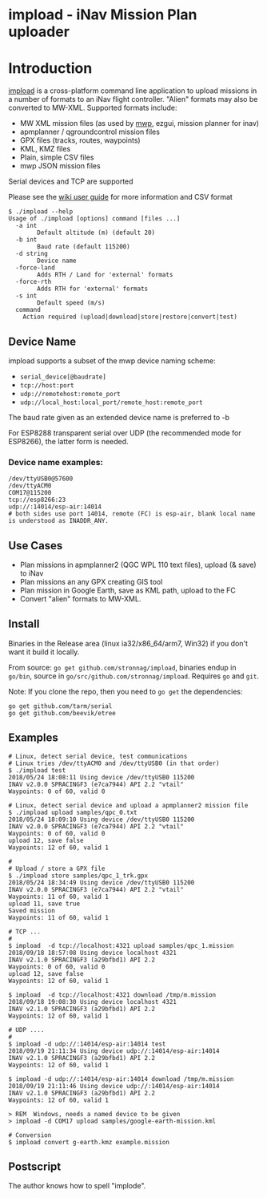 impload - iNav Mission Plan uploader
====================================

# Introduction

[impload](https://github.com/stronnag/impload) is a cross-platform command line application to upload missions in a number of formats to an iNav flight controller. "Alien" formats may also be converted to MW-XML. Supported formats include:

* MW XML mission files (as used by [mwp](https://github.com/stronnag/mwptools), ezgui, mission planner for inav)
* apmplanner / qgroundcontrol mission files
* GPX files (tracks, routes, waypoints)
* KML, KMZ files
* Plain, simple CSV files
* mwp JSON mission files

Serial devices and TCP are supported

Please see the [wiki user guide](https://github.com/stronnag/impload/wiki/impload-User-Guide) for more information and CSV format

```
$ ./impload --help
Usage of ./impload [options] command [files ...]
  -a int
    	Default altitude (m) (default 20)
  -b int
    	Baud rate (default 115200)
  -d string
    	Device name
  -force-land
    	Adds RTH / Land for 'external' formats
  -force-rth
    	Adds RTH for 'external' formats
  -s int
    	Default speed (m/s)
  command
	Action required (upload|download|store|restore|convert|test)
```

## Device Name

impload supports a subset of the mwp device naming scheme:

* `serial_device[@baudrate]`
* `tcp://host:port`
* `udp://remotehost:remote_port`
* `udp://local_host:local_port/remote_host:remote_port`

The baud rate given as an extended device name is preferred to -b

For ESP8288 transparent serial over UDP (the recommended mode for ESP8266), the latter form is needed.

### Device name examples:

```
/dev/ttyUSB0@57600
/dev/ttyACM0
COM17@115200
tcp://esp8266:23
udp://:14014/esp-air:14014
# both sides use port 14014, remote (FC) is esp-air, blank local name is understood as INADDR_ANY.
```

## Use Cases

* Plan missions in apmplanner2 (QGC WPL 110 text files), upload (& save) to iNav
* Plan missions an any GPX creating GIS tool
* Plan mission in Google Earth, save as KML path, upload to the FC
* Convert "alien" formats to MW-XML.

## Install

Binaries in the Release area (linux ia32/x86_64/arm7, Win32) if you don't want it build it locally.

From source: `go get github.com/stronnag/impload`, binaries endup in `go/bin`, source in `go/src/github.com/stronnag/impload`. Requires `go` and `git`.

Note: If you clone the repo, then you need to `go get` the dependencies:

```
go get github.com/tarm/serial
go get github.com/beevik/etree
```

## Examples

```
# Linux, detect serial device, test communications
# Linux tries /dev/ttyACM0 and /dev/ttyUSB0 (in that order)
$ ./impload test
2018/05/24 18:08:11 Using device /dev/ttyUSB0 115200
INAV v2.0.0 SPRACINGF3 (e7ca7944) API 2.2 "vtail"
Waypoints: 0 of 60, valid 0

# Linux, detect serial device and upload a apmplanner2 mission file
$ ./impload upload samples/qpc_0.txt
2018/05/24 18:09:10 Using device /dev/ttyUSB0 115200
INAV v2.0.0 SPRACINGF3 (e7ca7944) API 2.2 "vtail"
Waypoints: 0 of 60, valid 0
upload 12, save false
Waypoints: 12 of 60, valid 1

#
# Upload / store a GPX file
$ ./impload store samples/qpc_1_trk.gpx
2018/05/24 18:34:49 Using device /dev/ttyUSB0 115200
INAV v2.0.0 SPRACINGF3 (e7ca7944) API 2.2 "vtail"
Waypoints: 11 of 60, valid 1
upload 11, save true
Saved mission
Waypoints: 11 of 60, valid 1

# TCP ...
#
$ impload  -d tcp://localhost:4321 upload samples/qpc_1.mission
2018/09/18 18:57:08 Using device localhost 4321
INAV v2.1.0 SPRACINGF3 (a29bfbd1) API 2.2
Waypoints: 0 of 60, valid 0
upload 12, save false
Waypoints: 12 of 60, valid 1

$ impload  -d tcp://localhost:4321 download /tmp/m.mission
2018/09/18 19:08:30 Using device localhost 4321
INAV v2.1.0 SPRACINGF3 (a29bfbd1) API 2.2
Waypoints: 12 of 60, valid 1

# UDP ....
#
$ impload -d udp://:14014/esp-air:14014 test
2018/09/19 21:11:34 Using device udp://:14014/esp-air:14014
INAV v2.1.0 SPRACINGF3 (a29bfbd1) API 2.2
Waypoints: 12 of 60, valid 1

$ impload -d udp://:14014/esp-air:14014 download /tmp/m.mission
2018/09/19 21:11:46 Using device udp://:14014/esp-air:14014
INAV v2.1.0 SPRACINGF3 (a29bfbd1) API 2.2
Waypoints: 12 of 60, valid 1

> REM  Windows, needs a named device to be given
> impload -d COM17 upload samples/google-earth-mission.kml

# Conversion
$ impload convert g-earth.kmz example.mission
```

## Postscript

The author knows how to spell "implode".
